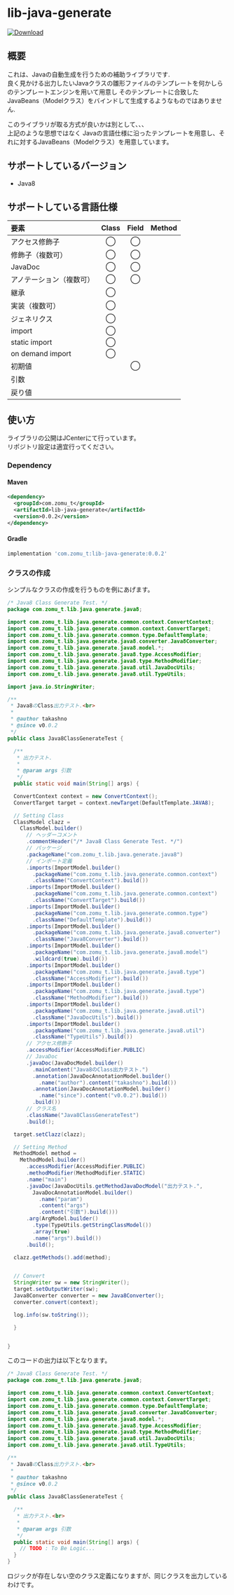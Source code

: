 # lib-java-generate

[ ![Download](https://api.bintray.com/packages/takashno/takashno_maven_repo/lib-java-generate/images/download.svg?version=0.0.2) ](https://bintray.com/takashno/takashno_maven_repo/lib-java-generate/0.0.2/link)

## 概要
これは、Javaの自動生成を行うための補助ライブラリです.  
良く見かける出力したいJavaクラスの雛形ファイルのテンプレートを何かしらのテンプレートエンジンを用いて用意し
そのテンプレートに合致したJavaBeans（Modelクラス）をバインドして生成するようなものではありません.

このライブラリが取る方式が良いかは別として、、、  
上記のような思想ではなく
Javaの言語仕様に沿ったテンプレートを用意し、それに対するJavaBeans（Modelクラス）を用意しています。

## サポートしているバージョン
- Java8

## サポートしている言語仕様

|要素|Class|Field|Method|
|:---|:---:|:---:|:---:|
|アクセス修飾子|◯|◯||
|修飾子（複数可）|◯|◯||
|JavaDoc|◯|◯||
|アノテーション（複数可）|◯|◯||
|継承|◯|||
|実装（複数可）|◯|||
|ジェネリクス|◯|||
|import|◯|||
|static import|◯|||
|on demand import|◯|||
|初期値||◯|||
|引数|||
|戻り値|||


## 使い方

ライブラリの公開はJCenterにて行っています。  
リポジトリ設定は適宜行ってください。

### Dependency

#### Maven

```xml
<dependency>
  <groupId>com.zomu_t</groupId>
  <artifactId>lib-java-generate</artifactId>
  <version>0.0.2</version>
</dependency>
```

#### Gradle

```groovy
implementation 'com.zomu_t:lib-java-generate:0.0.2'
```


### クラスの作成

シンプルなクラスの作成を行うものを例にあげます。

```java
/* Java8 Class Generate Test. */
package com.zomu_t.lib.java.generate.java8;

import com.zomu_t.lib.java.generate.common.context.ConvertContext;
import com.zomu_t.lib.java.generate.common.context.ConvertTarget;
import com.zomu_t.lib.java.generate.common.type.DefaultTemplate;
import com.zomu_t.lib.java.generate.java8.converter.Java8Converter;
import com.zomu_t.lib.java.generate.java8.model.*;
import com.zomu_t.lib.java.generate.java8.type.AccessModifier;
import com.zomu_t.lib.java.generate.java8.type.MethodModifier;
import com.zomu_t.lib.java.generate.java8.util.JavaDocUtils;
import com.zomu_t.lib.java.generate.java8.util.TypeUtils;

import java.io.StringWriter;

/**
 * Java8のClass出力テスト.<br>
 *
 * @author takashno
 * @since v0.0.2
 */
public class Java8ClassGenerateTest {

  /**
   * 出力テスト.
   *
   * @param args 引数
   */
  public static void main(String[] args) {

  ConvertContext context = new ConvertContext();
  ConvertTarget target = context.newTarget(DefaultTemplate.JAVA8);

  // Setting Class
  ClassModel clazz =
    ClassModel.builder()
      // ヘッダーコメント
      .commentHeader("/* Java8 Class Generate Test. */")
      // パッケージ
      .packageName("com.zomu_t.lib.java.generate.java8")
      // インポート定義
      .imports(ImportModel.builder()
        .packageName("com.zomu_t.lib.java.generate.common.context")
        .className("ConvertContext").build())
      .imports(ImportModel.builder()
        .packageName("com.zomu_t.lib.java.generate.common.context")
        .className("ConvertTarget").build())
      .imports(ImportModel.builder()
        .packageName("com.zomu_t.lib.java.generate.common.type")
        .className("DefaultTemplate").build())
      .imports(ImportModel.builder()
        .packageName("com.zomu_t.lib.java.generate.java8.converter")
        .className("Java8Converter").build())
      .imports(ImportModel.builder()
        .packageName("com.zomu_t.lib.java.generate.java8.model")
        .wildcard(true).build())
      .imports(ImportModel.builder()
        .packageName("com.zomu_t.lib.java.generate.java8.type")
        .className("AccessModifier").build())
      .imports(ImportModel.builder()
        .packageName("com.zomu_t.lib.java.generate.java8.type")
        .className("MethodModifier").build())
      .imports(ImportModel.builder()
        .packageName("com.zomu_t.lib.java.generate.java8.util")
        .className("JavaDocUtils").build())
      .imports(ImportModel.builder()
        .packageName("com.zomu_t.lib.java.generate.java8.util")
        .className("TypeUtils").build())
      // アクセス修飾子
      .accessModifier(AccessModifier.PUBLIC)
      // JavaDoc
      .javaDoc(JavaDocModel.builder()
        .mainContent("Java8のClass出力テスト.")
        .annotation(JavaDocAnnotationModel.builder()
          .name("author").content("takashno").build())
        .annotation(JavaDocAnnotationModel.builder()
          .name("since").content("v0.0.2").build())
        .build())
      // クラス名
      .className("Java8ClassGenerateTest")
      .build();

  target.setClazz(clazz);

  // Setting Method
  MethodModel method =
    MethodModel.builder()
      .accessModifier(AccessModifier.PUBLIC)
      .methodModifier(MethodModifier.STATIC)
      .name("main")
      .javaDoc(JavaDocUtils.getMethodJavaDocModel("出力テスト.",
        JavaDocAnnotationModel.builder()
          .name("param")
          .content("args")
          .content("引数").build()))
      .arg(ArgModel.builder()
        .type(TypeUtils.getStringClassModel())
        .array(true)
        .name("args").build())
      .build();

  clazz.getMethods().add(method);


  // Convert
  StringWriter sw = new StringWriter();
  target.setOutputWriter(sw);
  Java8Converter converter = new Java8Converter();
  converter.convert(context);

  log.info(sw.toString());

  }


}
```

このコードの出力は以下となります。

```java
/* Java8 Class Generate Test. */
package com.zomu_t.lib.java.generate.java8;

import com.zomu_t.lib.java.generate.common.context.ConvertContext;
import com.zomu_t.lib.java.generate.common.context.ConvertTarget;
import com.zomu_t.lib.java.generate.common.type.DefaultTemplate;
import com.zomu_t.lib.java.generate.java8.converter.Java8Converter;
import com.zomu_t.lib.java.generate.java8.model.*;
import com.zomu_t.lib.java.generate.java8.type.AccessModifier;
import com.zomu_t.lib.java.generate.java8.type.MethodModifier;
import com.zomu_t.lib.java.generate.java8.util.JavaDocUtils;
import com.zomu_t.lib.java.generate.java8.util.TypeUtils;

/**
 * Java8のClass出力テスト.<br>
 *
 * @author takashno
 * @since v0.0.2
 */
public class Java8ClassGenerateTest {

  /**
   * 出力テスト.<br>
   *
   * @param args 引数
   */
  public static void main(String[] args) {
    // TODO : To Be Logic...
  }
}
```

ロジックが存在しない空のクラス定義になりますが、同じクラスを出力しているわけです。